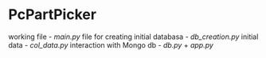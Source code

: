 # PcPartPicker

  working file - *main.py*
  file for creating initial databasa - *db_creation.py*
  initial data - *col_data.py*
  interaction with Mongo db - *db.py* + *app.py*
